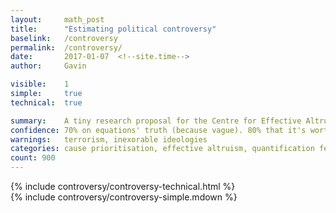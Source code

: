 ```yaml
---
layout: 	math_post
title:  	"Estimating political controversy"
baselink:	/controversy
permalink:	/controversy/
date:   	2017-01-07  <!--site.time-->
author:		Gavin	

visible:	1
simple:		true
technical:	true

summary:	A tiny research proposal for the Centre for Effective Altruism - can we quantify controversy / obstructionism?
confidence: 70% on equations' truth (because vague). 80% that it's worth doing.
warnings: 	terrorism, inexorable ideologies
categories: cause prioritisation, effective altruism, quantification fever
count: 900
---
```


<div id="technical" class="tabContent defaultOpen">
	{%	include controversy/controversy-technical.html	%}
</div>

<div id="simple" class="tabContent">
	{%	include controversy/controversy-simple.mdown	%}
</div>
